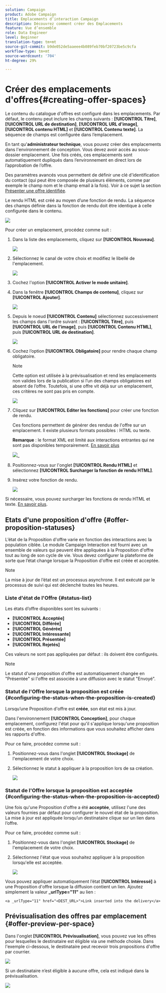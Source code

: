 ```yaml
---
solution: Campaign
product: Adobe Campaign
title: Emplacements d’interaction Campaign
description: Découvrez comment créer des Emplacements
feature: Vue d’ensemble
role: Data Engineer
level: Beginner
translation-type: tm+mt
source-git-commit: b9de052de5aaeee4b089feb70bf20723be5c9cfa
workflow-type: tm+mt
source-wordcount: '704'
ht-degree: 29%

---
```


# Créer des emplacements d&#39;offres{#creating-offer-spaces}

Le contenu du catalogue d&#39;offres est configuré dans les emplacements. Par défaut, le contenu peut inclure les champs suivants : **[!UICONTROL Titre]**, **[!UICONTROL URL de destination]**, **[!UICONTROL URL d&#39;image]**, **[!UICONTROL contenu HTML]** et **[!UICONTROL Contenu texte]**. La séquence de champs est configurée dans l’emplacement.

En tant qu&#39;**administrateur technique**, vous pouvez créer des emplacements dans l&#39;environnement de conception. Vous devez avoir accès au sous-dossier emplacement. Une fois créés, ces emplacements sont automatiquement dupliqués dans l’environnement en direct lors de l’approbation de l’offre.

Des paramètres avancés vous permettent de définir une clé d&#39;identification du contact (qui peut être composée de plusieurs éléments, comme par exemple le champ nom et le champ email à la fois). Voir à ce sujet la section [Présenter une offre identifiée](../../interaction/using/integration-via-javascript--client-side-.md#presenting-an-identified-offer).

Le rendu HTML est créé au moyen d’une fonction de rendu. La séquence des champs définie dans la fonction de rendu doit être identique à celle configurée dans le contenu.

![](assets/offer_space_create_009.png)

Pour créer un emplacement, procédez comme suit :

1. Dans la liste des emplacements, cliquez sur **[!UICONTROL Nouveau]**.

   ![](assets/offer_space_create_001.png)

1. Sélectionnez le canal de votre choix et modifiez le libellé de l&#39;emplacement.

   ![](assets/offer_space_create_002.png)

1. Cochez l&#39;option **[!UICONTROL Activer le mode unitaire]**.

1. Dans la fenêtre **[!UICONTROL Champs de contenu]**, cliquez sur **[!UICONTROL Ajouter]**.

   ![](assets/offer_space_create_003.png)

1. Depuis le noeud **[!UICONTROL Contenu]** sélectionnez successivement les champs dans l&#39;ordre suivant : **[!UICONTROL Titre]**, puis **[!UICONTROL URL de l&#39;image]**, puis **[!UICONTROL Contenu HTML]**, puis **[!UICONTROL URL de destination]**.

   ![](assets/offer_space_create_004.png)

1. Cochez l’option **[!UICONTROL Obligatoire]** pour rendre chaque champ obligatoire.

   >[!NOTE]
   >
   >Cette option est utilisée à la prévisualisation et rend les emplacements non valides lors de la publication si l’un des champs obligatoires est absent de l’offre. Toutefois, si une offre vit déjà sur un emplacement, ces critères ne sont pas pris en compte.

   ![](assets/offer_space_create_005.png)

1. Cliquez sur **[!UICONTROL Editer les fonctions]** pour créer une fonction de rendu.

   Ces fonctions permettent de générer des rendus de l&#39;offre sur un emplacement. Il existe plusieurs formats possibles : HTML ou texte.

   **Remarque**  : le format XML est limité aux interactions entrantes qui ne sont pas disponibles temporairement. [En savoir plus](../start/capability-matrix.md#gs-unavailable-features)

   ![](assets/offer_spacecreate_006.png)_

1. Positionnez-vous sur l&#39;onglet **[!UICONTROL Rendu HTML]** et sélectionnez **[!UICONTROL Surcharger la fonction de rendu HTML]**.
1. Insérez votre fonction de rendu.

   ![](assets/offer_space_create_007.png)

Si nécessaire, vous pouvez surcharger les fonctions de rendu HTML et texte. [En savoir plus](../../interaction/using/about-inbound-channels.md).

## Etats d&#39;une proposition d&#39;offre {#offer-proposition-statuses}

L’état de la Proposition d&#39;offre varie en fonction des interactions avec la population ciblée. Le module Campaign Interaction est fourni avec un ensemble de valeurs qui peuvent être appliquées à la Proposition d&#39;offre tout au long de son cycle de vie. Vous devez configurer la plateforme de sorte que l’état change lorsque la Proposition d&#39;offre est créée et acceptée.

>[!NOTE]
>
>La mise à jour de l’état est un processus asynchrone. Il est exécuté par le processus de suivi qui est déclenché toutes les heures.

### Liste d&#39;état de l&#39;Offre {#status-list}

Les états d’offre disponibles sont les suivants :

* **[!UICONTROL Acceptée]**
* **[!UICONTROL Différée]**
* **[!UICONTROL Générée]**
* **[!UICONTROL Intéressante]**
* **[!UICONTROL Présentée]**
* **[!UICONTROL Rejetés]**

Ces valeurs ne sont pas appliquées par défaut : ils doivent être configurés.

>[!NOTE]
>
>Le statut d&#39;une proposition d&#39;offre est automatiquement changée en &quot;Présentée&quot; si l&#39;offre est associée à une diffusion avec le statut &quot;Envoyé&quot;.

### Statut de l&#39;Offre lorsque la proposition est créée {#configuring-the-status-when-the-proposition-is-created}

Lorsqu’une Proposition d&#39;offre est **créée**, son état est mis à jour.

Dans l&#39;environnement **[!UICONTROL Conception]**, pour chaque emplacement, configurez l&#39;état pour qu&#39;il s&#39;applique lorsqu&#39;une proposition est créée, en fonction des informations que vous souhaitez afficher dans les rapports d&#39;offre.

Pour ce faire, procédez comme suit :

1. Positionnez-vous dans l&#39;onglet **[!UICONTROL Stockage]** de l&#39;emplacement de votre choix.
1. Sélectionnez le statut à appliquer à la proposition lors de sa création.

   ![](assets/offer_update_status_001.png)

### Statut de l&#39;Offre lorsque la proposition est acceptée {#configuring-the-status-when-the-proposition-is-accepted}

Une fois qu&#39;une Proposition d&#39;offre a été **acceptée**, utilisez l&#39;une des valeurs fournies par défaut pour configurer le nouvel état de la proposition. La mise à jour est appliquée lorsqu’un destinataire clique sur un lien dans l’offre.

Pour ce faire, procédez comme suit :

1. Positionnez-vous dans l&#39;onglet **[!UICONTROL Stockage]** de l&#39;emplacement de votre choix.
1. Sélectionnez l&#39;état que vous souhaitez appliquer à la proposition lorsqu&#39;elle est acceptée.

   ![](assets/offer_update_status_002.png)

<!--
**Inbound interaction**

The **[!UICONTROL Storage]** tab lets you define statuses for **proposed** and **accepted** offer propositions only. For inbound interaction, the status of offer propositions should be specified directly in the URL for calling the offer engine, rather than through the interface. This way, you will be able to specify which status to apply in other cases, for example if an offer proposition is rejected.

```
<BASE_URL>?a=UpdateStatus&p=<PRIMARY_KEY_OF_THE_PROPOSITION>&st=<NEW_STATUS_OF_THE_PROPOSITION>&r=<REDIRECT_URL>
```

For instance, the proposition (identifier **40004**) that matches the **Home insurance** offer displayed on the **Neobank** site contains the following URL:

```
<BASE_URL>?a=UpdateStatus&p=<40004>&st=<3>&r=<"http://www.neobank.com/insurance/subscribe.html">
```

As soon as a visitor clicks the offer, and therefore the URL, the **[!UICONTROL Accepted]** status (value **3**) is applied to the proposition and the visitor is redirected to a new page of the **Neobank** site to take out the insurance contract.

>[!NOTE]
>
>If you want to specify another status in the url (for example if an offer proposition is rejected), use the value corresponding to the desired status. Example: **[!UICONTROL Rejected]** = "5", **[!UICONTROL Presented]** = "1" and so on.
>
>Statuses and their values can be retrieved in the **[!UICONTROL Offer propositions (nms)]** data schema. For more on this, refer to [this page](../../configuration/using/data-schemas.md).

**Outbound interaction**
-->

Vous pouvez appliquer automatiquement l’état **[!UICONTROL Intéressé]** à une Proposition d&#39;offre lorsque la diffusion contient un lien. Ajoutez simplement la valeur **_urlType=&quot;11&quot;** au lien :

```
<a _urlType="11" href="<DEST_URL>">Link inserted into the delivery</a>
```

## Prévisualisation des offres par emplacement {#offer-preview-per-space}

Dans l&#39;onglet **[!UICONTROL Prévisualisation]**, vous pouvez vue les offres pour lesquelles le destinataire est éligible via une méthode choisie. Dans l&#39;exemple ci-dessous, le destinataire peut recevoir trois propositions d&#39;offre par courrier.

![](assets/offer_space_overview_002.png)

Si un destinataire n’est éligible à aucune offre, cela est indiqué dans la prévisualisation.

![](assets/offer_space_overview_001.png)

<!--
The preview can ignore contexts when they are restricted to a space. This is the case when the interaction schema has been extended to add fields referenced in a space using an inbound channel (for more on this, refer to [Extension example](../../interaction/using/extension-example.md)).
-->
